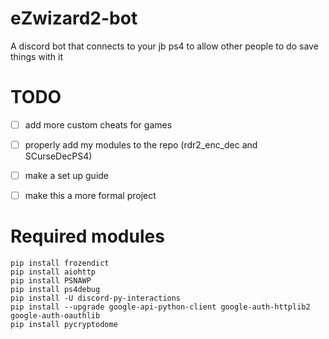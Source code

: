 # eZwizard2-bot
A discord bot that connects to your jb ps4 to allow other people to do save things with it

# TODO
- [ ] add more custom cheats for games

- [ ] properly add my modules to the repo (rdr2_enc_dec and SCurseDecPS4)
- [ ] make a set up guide
- [ ] make this a more formal project

# Required modules
```
pip install frozendict
pip install aiohttp
pip install PSNAWP
pip install ps4debug
pip install -U discord-py-interactions
pip install --upgrade google-api-python-client google-auth-httplib2 google-auth-oauthlib
pip install pycryptodome
```
